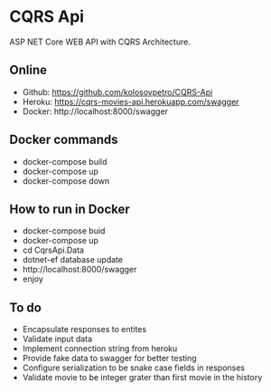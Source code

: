 # CQRS Api

ASP NET Core WEB API with CQRS Architecture.

## Online

- Github: https://github.com/kolosovpetro/CQRS-Api
- Heroku: https://cqrs-movies-api.herokuapp.com/swagger
- Docker: http://localhost:8000/swagger

## Docker commands

- docker-compose build
- docker-compose up
- docker-compose down

## How to run in Docker

- docker-compose buid
- docker-compose up
- cd CqrsApi.Data
- dotnet-ef database update
- http://localhost:8000/swagger
- enjoy

## To do

- Encapsulate responses to entites
- Validate input data
- Implement connection string from heroku
- Provide fake data to swagger for better testing
- Configure serialization to be snake case fields in responses
- Validate movie to be integer grater than first movie in the history